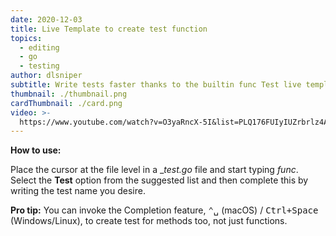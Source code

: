 ```yaml
---
date: 2020-12-03
title: Live Template to create test function
topics:
  - editing
  - go
  - testing
author: dlsniper
subtitle: Write tests faster thanks to the builtin func Test live template.
thumbnail: ./thumbnail.png
cardThumbnail: ./card.png
video: >-
  https://www.youtube.com/watch?v=O3yaRncX-5I&list=PLQ176FUIyIUZrbrlz4AY1V8VzBJKZyVlW&index=55
---
```


**How to use:**

Place the cursor at the file level in a \__test.go_ file and start typing _func_. Select the **Test** option from the suggested list and then complete this by writing the test name you desire.

**Pro tip:** You can invoke the Completion feature, <kbd>⌃␣</kbd> (macOS) / <kbd>Ctrl+Space</kbd> (Windows/Linux), to create test for methods too, not just functions.
